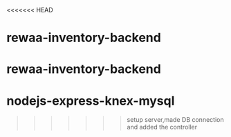 <<<<<<< HEAD
# rewaa-inventory-backend
rewaa-inventory-backend
=======
# nodejs-express-knex-mysql
>>>>>>> setup server,made DB connection and added the controller
